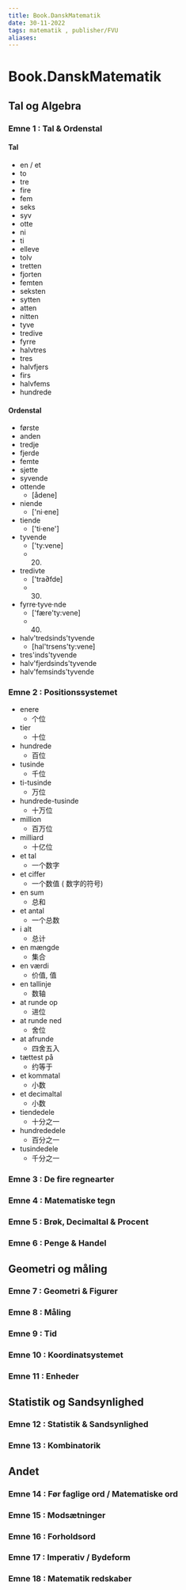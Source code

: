 ```yaml
---
title: Book.DanskMatematik
date: 30-11-2022
tags: matematik , publisher/FVU 
aliases: 
---
```


# Book.DanskMatematik



## Tal og Algebra

### Emne 1 : Tal & Ordenstal

#### Tal

- en / et 
- to      
- tre     
- fire    
- fem    
- seks   
- syv    
- otte   
- ni     
- ti          
- elleve  
- tolv    
- tretten 
- fjorten
- femten  
- seksten 
- sytten  
- atten  
- nitten   
- tyve
- tredive
- fyrre
- halvtres 
- tres
- halvfjers
- firs
- halvfems
- hundrede

#### Ordenstal

- første
- anden
- tredje
- fjerde
- femte
- sjette
- syvende
- ottende
	- [ådene]
- niende
	- ['ni·ene]
- tiende
	- ['ti·ene']
- tyvende
	- ['ty:vene]
	- 20.
- tredivte
	- ['tra∂fde]
	- 30.
- fyrre·tyve·nde
	- ['fære'ty:vene]
	- 40.
- halv'tredsinds'tyvende
	- [hal'trsens'ty:vene]
- tres'inds'tyvende
- halv'fjerdsinds'tyvende
- halv'femsinds'tyvende

### Emne 2 : Positionssystemet 

- enere
	- 个位
- tier
	- 十位
- hundrede
	- 百位
- tusinde
	- 千位
- ti-tusinde
	- 万位
- hundrede-tusinde
	- 十万位
- million
	- 百万位
- milliard
	- 十亿位
- et tal
	- 一个数字
- et ciffer
	- 一个数值 ( 数字的符号)
- en sum
	- 总和
- et antal
	- 一个总数
- i alt
	- 总计
- en mængde
	- 集合
- en værdi
	- 价值, 值
- en tallinje
	- 数轴
- at runde op
	- 进位
- at runde ned
	- 舍位
- at afrunde 
	- 四舍五入
- tættest på
	- 约等于
- et kommatal 
	- 小数
- et decimaltal
	- 小数
- tiendedele
	- 十分之一
- hundrededele
	- 百分之一
- tusindedele
	- 千分之一

### Emne 3 : De fire regnearter

### Emne 4 : Matematiske tegn

### Emne 5 : Brøk, Decimaltal & Procent

### Emne 6 : Penge & Handel

## Geometri og måling

### Emne 7 : Geometri & Figurer

### Emne 8 : Måling

### Emne 9 : Tid

### Emne 10 : Koordinatsystemet

### Emne 11 : Enheder

## Statistik og Sandsynlighed

### Emne 12 : Statistik & Sandsynlighed

### Emne 13 : Kombinatorik

## Andet

### Emne 14 : Før faglige ord / Matematiske ord

### Emne 15 : Modsætninger 

### Emne 16 : Forholdsord

### Emne 17 : Imperativ / Bydeform

### Emne 18 : Matematik redskaber 